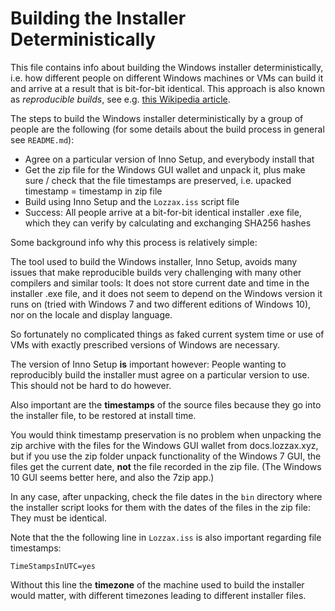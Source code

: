 # Building the Installer Deterministically

This file contains info about building the Windows installer deterministically, i.e. how different people on different Windows machines or VMs can build it and arrive at a result that is bit-for-bit identical. This approach is also known as *reproducible builds*, see e.g. [this Wikipedia article](https://en.wikipedia.org/wiki/Reproducible_builds).

The steps to build the Windows installer deterministically by a group of people are the following (for some details about the build process in general see `README.md`):

* Agree on a particular version of Inno Setup, and everybody install that
* Get the zip file for the Windows GUI wallet and unpack it, plus make sure / check that the file timestamps are preserved, i.e. upacked timestamp = timestamp in zip file
* Build using Inno Setup and the `Lozzax.iss` script file
* Success: All people arrive at a bit-for-bit identical installer .exe file, which they can verify by calculating and exchanging SHA256 hashes

Some background info why this process is relatively simple:

The tool used to build the Windows installer, Inno Setup, avoids many issues that make reproducible builds very challenging with many other compilers and similar tools: It does not store current date and time in the installer .exe file, and it does not seem to depend on the Windows version it runs on (tried with Windows 7 and two different editions of Windows 10), nor on the locale and display language.

So fortunately no complicated things as faked current system time or use of VMs with exactly prescribed versions of Windows are necessary.

The version of Inno Setup **is** important however: People wanting to reproducibly build the installer must agree on a particular version to use. This should not be hard to do however.

Also important are the **timestamps** of the source files because they go into the installer file, to be restored at install time.

You would think timestamp preservation is no problem when unpacking the zip archive with the files for the Windows GUI wallet from docs.lozzax.xyz, but if you use the zip folder unpack functionality of the Windows 7 GUI, the files get the current date, **not** the file recorded in the zip file. (The Windows 10 GUI seems better here, and also the 7zip app.)

In any case, after unpacking, check the file dates in the `bin` directory where the installer script looks for them with the dates of the files in the zip file: They must be identical.

Note that the the following line in `Lozzax.iss` is also important regarding file timestamps:

    TimeStampsInUTC=yes

Without this line the **timezone** of the machine used to build the installer would matter, with different timezones leading to different installer files.

